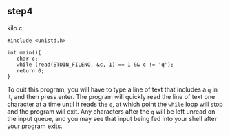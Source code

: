 ## step4

kilo.c:
```
#include <unistd.h>

int main(){
   char c;
   while (read(STDIN_FILENO, &c, 1) == 1 && c != 'q');
   return 0;
}

```

To quit this program, you will have to type a line of text that includes a `q` in it, and then press enter. The program will quickly read the line of text one character at a time until it reads the `q`, at which point the `while` loop will stop and the program will exit. Any characters after the `q` will be left unread on the input queue, and you may see that input being fed into your shell after your program exits.

